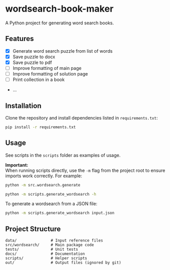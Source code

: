 # wordsearch-book-maker

A Python project for generating word search books.

## Features

- [x] Generate word search puzzle from list of words
- [x] Save puzzle to docx
- [x] Save puzzle to pdf
- [ ] Improve formatting of main page
- [ ] Improve formatting of solution page
- [ ] Print collection in a book
- ...

## Installation

Clone the repository and install dependencies listed in `requirements.txt`:

```bash
pip install -r requirements.txt
```

## Usage

See scripts in the `scripts` folder as examples of usage.

**Important:**  
When running scripts directly, use the `-m` flag from the project root to ensure imports work correctly. For example:

```bash
python -m src.wordsearch.generate
```

```bash
python -m scripts.generate_wordsearch -h
```

To generate a wordsearch from a JSON file:

```bash
python -m scripts.generate_wordsearch input.json
```

## Project Structure

```text
data/               # Input reference files
src/wordsearch/     # Main package code
tests/              # Unit tests
docs/               # Documentation
scripts/            # Helper scripts
out/                # Output files (ignored by git)
```
